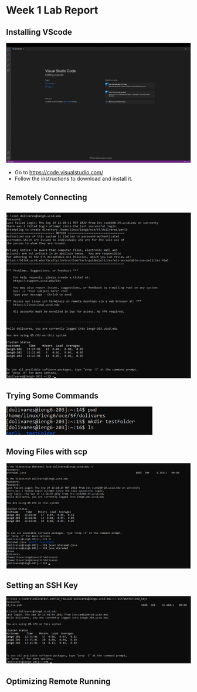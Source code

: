 # Week 1 Lab Report

## Installing VScode
![image](screenshots/lab1pic1.png)
- Go to https://code.visualstudio.com/
- Follow the instructions to download and install it.

## Remotely Connecting
![image](screenshots/lab1pic2.png)
- 
## Trying Some Commands
![image](screenshots/lab1pic3.png)

## Moving Files with scp
![image](screenshots/lab1pic4.png)

## Setting an SSH Key
![image](screenshots/lab1pic5.png)

## Optimizing Remote Running

